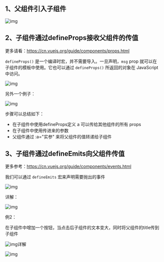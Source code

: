 ## 1、父组件引入子组件

 

![img](https://uploader.shimo.im/f/Qc3nMqxn9wMtNmUi.png!thumbnail?accessToken=eyJhbGciOiJIUzI1NiIsImtpZCI6ImRlZmF1bHQiLCJ0eXAiOiJKV1QifQ.eyJleHAiOjE2OTQ3NDI0OTIsImZpbGVHVUlEIjoiTDlrQkJOMm42WVMwMHJrSyIsImlhdCI6MTY5NDc0MjE5MiwiaXNzIjoidXBsb2FkZXJfYWNjZXNzX3Jlc291cmNlIiwidXNlcklkIjo5MDUyNzEzN30.VaRztUkNEFnxGm-lSpGTMvCvkWOaOpJUGR1m-rdxaPk)

## 2、子组件通过defineProps接收父组件的传值

更多请看：https://cn.vuejs.org/guide/components/props.html

`defineProps()` 是一个编译时宏，并不需要导入。一旦声明，`msg` prop 就可以在子组件的模板中使用。它也可以通过 `defineProps()` 所返回的对象在 JavaScript 中访问。 

![img](https://uploader.shimo.im/f/aIEi9b82DTVKWKra.png!thumbnail?accessToken=eyJhbGciOiJIUzI1NiIsImtpZCI6ImRlZmF1bHQiLCJ0eXAiOiJKV1QifQ.eyJleHAiOjE2OTQ3NDI0OTIsImZpbGVHVUlEIjoiTDlrQkJOMm42WVMwMHJrSyIsImlhdCI6MTY5NDc0MjE5MiwiaXNzIjoidXBsb2FkZXJfYWNjZXNzX3Jlc291cmNlIiwidXNlcklkIjo5MDUyNzEzN30.VaRztUkNEFnxGm-lSpGTMvCvkWOaOpJUGR1m-rdxaPk)

另外一个例子：

 

![img](https://uploader.shimo.im/f/qSHYYcUCAVabea4o.png!thumbnail?accessToken=eyJhbGciOiJIUzI1NiIsImtpZCI6ImRlZmF1bHQiLCJ0eXAiOiJKV1QifQ.eyJleHAiOjE2OTQ3NDI0OTIsImZpbGVHVUlEIjoiTDlrQkJOMm42WVMwMHJrSyIsImlhdCI6MTY5NDc0MjE5MiwiaXNzIjoidXBsb2FkZXJfYWNjZXNzX3Jlc291cmNlIiwidXNlcklkIjo5MDUyNzEzN30.VaRztUkNEFnxGm-lSpGTMvCvkWOaOpJUGR1m-rdxaPk)

步骤可以总结如下：

- 在子组件中使用defineProps定义 a 可以传给其他组件的所有 props
- 在子组件中使用传进来的参数
- 父组件通过 :a="实参" 来将父组件的值转递给子组件

## 3、子组件通过defineEmits向父组件传值

更多参考：https://cn.vuejs.org/guide/components/events.html

我们可以通过 `defineEmits` 宏来声明需要抛出的事件 

![img](https://uploader.shimo.im/f/hKDtIvmRxZPdq9Ke.png!thumbnail?accessToken=eyJhbGciOiJIUzI1NiIsImtpZCI6ImRlZmF1bHQiLCJ0eXAiOiJKV1QifQ.eyJleHAiOjE2OTQ3NDI0OTIsImZpbGVHVUlEIjoiTDlrQkJOMm42WVMwMHJrSyIsImlhdCI6MTY5NDc0MjE5MiwiaXNzIjoidXBsb2FkZXJfYWNjZXNzX3Jlc291cmNlIiwidXNlcklkIjo5MDUyNzEzN30.VaRztUkNEFnxGm-lSpGTMvCvkWOaOpJUGR1m-rdxaPk)

详解：

![img](https://uploader.shimo.im/f/YqhWx8RNjZpb4Pnx.png!thumbnail?accessToken=eyJhbGciOiJIUzI1NiIsImtpZCI6ImRlZmF1bHQiLCJ0eXAiOiJKV1QifQ.eyJleHAiOjE2OTQ3NDI0OTIsImZpbGVHVUlEIjoiTDlrQkJOMm42WVMwMHJrSyIsImlhdCI6MTY5NDc0MjE5MiwiaXNzIjoidXBsb2FkZXJfYWNjZXNzX3Jlc291cmNlIiwidXNlcklkIjo5MDUyNzEzN30.VaRztUkNEFnxGm-lSpGTMvCvkWOaOpJUGR1m-rdxaPk)

例2：

在子组件中增加一个按钮，当点击后子组件的文本变大，同时将父组件的title传到子组件

![img](https://uploader.shimo.im/f/sldn5wg3ICVj6p2q.png!thumbnail?accessToken=eyJhbGciOiJIUzI1NiIsImtpZCI6ImRlZmF1bHQiLCJ0eXAiOiJKV1QifQ.eyJleHAiOjE2OTQ3NDI0OTIsImZpbGVHVUlEIjoiTDlrQkJOMm42WVMwMHJrSyIsImlhdCI6MTY5NDc0MjE5MiwiaXNzIjoidXBsb2FkZXJfYWNjZXNzX3Jlc291cmNlIiwidXNlcklkIjo5MDUyNzEzN30.VaRztUkNEFnxGm-lSpGTMvCvkWOaOpJUGR1m-rdxaPk)详解

![img](https://uploader.shimo.im/f/x7FfjKv4odtUOtDG.png!thumbnail?accessToken=eyJhbGciOiJIUzI1NiIsImtpZCI6ImRlZmF1bHQiLCJ0eXAiOiJKV1QifQ.eyJleHAiOjE2OTQ3NDI0OTIsImZpbGVHVUlEIjoiTDlrQkJOMm42WVMwMHJrSyIsImlhdCI6MTY5NDc0MjE5MiwiaXNzIjoidXBsb2FkZXJfYWNjZXNzX3Jlc291cmNlIiwidXNlcklkIjo5MDUyNzEzN30.VaRztUkNEFnxGm-lSpGTMvCvkWOaOpJUGR1m-rdxaPk)